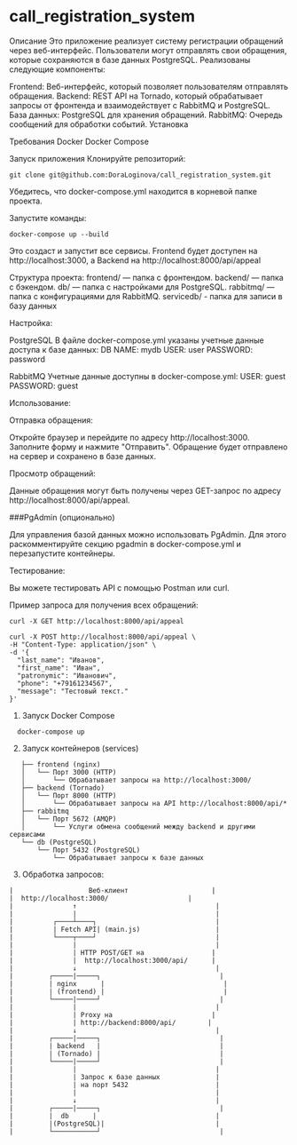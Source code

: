 # call_registration_system

Описание
Это приложение реализует систему регистрации обращений через веб-интерфейс. Пользователи могут отправлять свои обращения, которые сохраняются в базе данных PostgreSQL. Реализованы следующие компоненты:

Frontend: Веб-интерфейс, который позволяет пользователям отправлять обращения.
Backend: REST API на Tornado, который обрабатывает запросы от фронтенда и взаимодействует с RabbitMQ и PostgreSQL.
База данных: PostgreSQL для хранения обращений.
RabbitMQ: Очередь сообщений для обработки событий.
Установка

Требования
Docker
Docker Compose

Запуск приложения
Клонируйте репозиторий:
```
git clone git@github.com:DoraLoginova/call_registration_system.git

```
Убедитесь, что docker-compose.yml находится в корневой папке проекта.

Запустите команды:

```
docker-compose up --build

```
Это создаст и запустит все сервисы. Frontend будет доступен на http://localhost:3000, а Backend на http://localhost:8000/api/appeal

Структура проекта:
  frontend/ — папка с фронтендом.
  backend/ — папка с бэкендом.
  db/ — папка с настройками для PostgreSQL.
  rabbitmq/ — папка с конфигурациями для RabbitMQ.
  servicedb/ - папка для записи в базу данных

Настройка:

PostgreSQL
В файле docker-compose.yml указаны учетные данные доступа к базе данных:
DB NAME: mydb
USER: user
PASSWORD: password

RabbitMQ
Учетные данные доступны в docker-compose.yml:
USER: guest
PASSWORD: guest

Использование:


Отправка обращения:

Откройте браузер и перейдите по адресу http://localhost:3000.
Заполните форму и нажмите "Отправить".
Обращение будет отправлено на сервер и сохранено в базе данных.

Просмотр обращений:

Данные обращения могут быть получены через GET-запрос по адресу http://localhost:8000/api/appeal.

###PgAdmin (опционально)

Для управления базой данных можно использовать PgAdmin. Для этого раскомментируйте секцию pgadmin в docker-compose.yml и перезапустите контейнеры.

Тестирование:

Вы можете тестировать API с помощью Postman или curl.

Пример запроса для получения всех обращений:

```
curl -X GET http://localhost:8000/api/appeal

```

```
curl -X POST http://localhost:8000/api/appeal \
-H "Content-Type: application/json" \
-d '{
  "last_name": "Иванов",
  "first_name": "Иван",
  "patronymic": "Иванович",
  "phone": "+79161234567",
  "message": "Тестовый текст."
}'

```

1. Запуск Docker Compose
```
  docker-compose up
```
2. Запуск контейнеров (services)
```
   ├── frontend (nginx)
   │   └── Порт 3000 (HTTP)
   │       └── Обрабатывает запросы на http://localhost:3000/
   ├── backend (Tornado)
   │   └── Порт 8000 (HTTP)
   │       └── Обрабатывает запросы на API http://localhost:8000/api/*
   ├── rabbitmq
   │   └── Порт 5672 (AMQP)
   │       └── Услуги обмена сообщений между backend и другими сервисами
   └── db (PostgreSQL)
       └── Порт 5432 (PostgreSQL)
           └── Обрабатывает запросы к базе данных
```
3. Обработка запросов:

```
|                   Веб-клиент                     |
|  http://localhost:3000/                    |
|               ↑                                   |
|               |                                   |
|          ┌────┴────┐                              |
|          | Fetch API| (main.js)                   |
|          └────┬────┘                              |
|               |                                   |
|               | HTTP POST/GET на                 |
|               |  http://localhost:3000/api/      |
|               ↓                                   |
|         ┌─────|─────┐                              |
|         | nginx      |                              |
|         | (frontend) |                              |
|         └─────|─────┘                              |
|               |                                   |
|               | Proxy на                         |
|               | http://backend:8000/api/        |
|               ↓                                   |
|         ┌─────|─────┐                              |
|         | backend   |                              |
|         | (Tornado) |                              |
|         └─────|─────┘                              |
|               |                                   |
|               | Запрос к базе данных              |
|               | на порт 5432                      |
|               |                                   |
|               ↓                                   |
|         ┌─────|─────┐                              |
|         |  db      |                              |
|         |(PostgreSQL)|                            |
|         └───────────┘                              |

```
